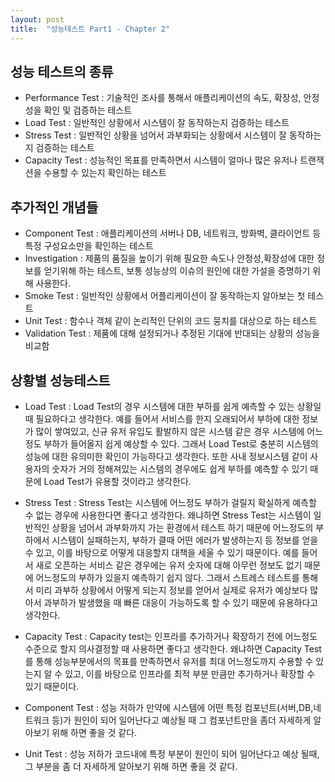 ```yaml
---
layout: post
title:  "성능테스트 Part1 - Chapter 2"
---
```

성능 테스트의 종류
---
* Performance Test : 기술적인 조사를 통해서 애플리케이션의 속도, 확장성, 안정성을 확인 및 검증하는 테스트
* Load Test : 일반적인 상황에서 시스템이 잘 동작하는지 검증하는 테스트
* Stress Test : 일반적인 상황을 넘어서 과부화되는 상황에서 시스템이 잘 동작하는지 검증하는 테스트
* Capacity Test : 성능적인 목표를 만족하면서 시스템이 얼마나 많은 유저나 트랜잭션을 수용할 수 있는지 확인하는 테스트

추가적인 개념들
---
* Component Test : 애플리케이션의 서버나 DB, 네트워크, 방화벽, 클라이언트 등 특정 구성요소만을 확인하는 테스트
* Investigation : 제품의 품질을 높이기 위해 필요한 속도나 안정성,확장성에 대한 정보를 얻기위해 하는 테스트, 보통 성능상의 이슈의 원인에 대한 가설을 증명하기 위해 사용한다.
* Smoke Test : 일반적인 상황에서 어플리케이션이 잘 동작하는지 알아보는 첫 테스트
* Unit Test : 함수나 객체 같이 논리적인 단위의 코드 뭉치를 대상으로 하는 테스트
* Validation Test : 제품에 대해 설정되거나 추정된 기대에 반대되는 상황의 성능을 비교함

상황별 성능테스트
---
* Load Test : Load Test의 경우 시스템에 대한 부하를 쉽게 예측할 수 있는 상황일 때 필요하다고 생각한다. 예를 들어서 서비스를 한지 오래되어서 부하에 대한 정보가 많이 쌓여있고, 신규 유저 유입도 활발하지 않은 시스템 같은 경우 시스템에 어느 정도 부하가 들어올지 쉽게 예상할 수 있다. 그래서 Load Test로 충분히 시스템의 성능에 대한 유의미한 확인이 가능하다고 생각한다. 또한 사내 정보시스템 같이 사용자의 숫자가 거의 정해져있는 시스템의 경우에도 쉽게 부하를 예측할 수 있기 때문에 Load Test가 유용할 것이라고 생각한다.

* Stress Test : Stress Test는 시스템에 어느정도 부하가 걸릴지 확실하게 예측할 수 없는 경우에 사용한다면 좋다고 생각한다. 왜냐하면 Stress Test는 시스템이 일반적인 상황을 넘어서 과부화까지 가는 환경에서 테스트 하기 때문에 어느정도의 부하에서 시스템이 실패하는지, 부하가 클때 어떤 에러가 발생하는지 등 정보를 얻을 수 있고, 이를 바탕으로 어떻게 대응할지 대책을 세울 수 있기 때문이다. 예를 들어서 새로 오픈하는 서비스 같은 경우에는 유저 숫자에 대해 아무런 정보도 없기 때문에 어느정도의 부하가 있을지 예측하기 쉽지 않다. 그래서 스트레스 테스트를 통해서 미리 과부하 상황에서 어떻게 되는지 정보를 얻어서 실제로 유저가 예상보다 많아서 과부하가 발생했을 때 빠른 대응이 가능하도록 할 수 있기 때문에 유용하다고 생각한다.

* Capacity Test : Capacity test는 인프라를 추가하거나 확장하기 전에 어느정도 수준으로 할지 의사결정할 때 사용하면 좋다고 생각한다. 왜냐하면 Capacity Test를 통해 성능부분에서의 목표를 만족하면서 유저를 최대 어느정도까지 수용할 수 있는지 알 수 있고, 이를 바탕으로 인프라를 최적 부분 만큼만 추가하거나 확장할 수 있기 때문이다.

* Component Test : 성능 저하가 만약에 시스템에 어떤 특정 컴포넌트(서버,DB,네트워크 등)가 원인이 되어 일어난다고 예상될 때 그 컴포넌트만을 좀더 자세하게 알아보기 위해 하면 좋을 것 같다.

* Unit Test : 성능 저하가 코드내에 특정 부분이 원인이 되어 일어난다고 예상 될때, 그 부분을 좀 더 자세하게 알아보기 위해 하면 좋을 것 같다.



